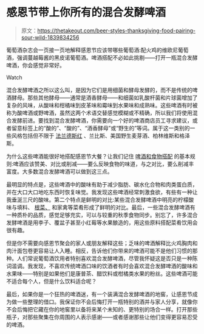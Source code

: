 # 感恩节带上你所有的混合发酵啤酒

> 原文：<https://thetakeout.com/beer-styles-thanksgiving-food-pairing-sour-wild-1839834256>

葡萄酒杂志会一页接一页地解释感恩节应该带哪些葡萄酒:配火鸡的维欧尼葡萄酒，强调蔓越莓酱的黑皮诺葡萄酒。啤酒搭配不必如此挑剔——打开一瓶混合发酵啤酒，你会感觉非常好。

Watch

混合发酵啤酒之所以这么叫，是因为它们是用细菌和酵母发酵的，而不是传统的啤酒酵母。那些其他酵母——通常是酒香酵母——和细菌如乳酸杆菌和片球菌增加了复杂的风味，从酸味和柑橘味到皮革味和霉味到水果味和成熟味。这些啤酒有时被称为酸啤酒或野啤酒，虽然这两个术语交替感觉模糊或不精确，所以我们将使用混合发酵前进。要找到混合发酵啤酒，你需要向一个好的啤酒商店员工寻求建议，或者留意标签上的“酸的”、“酸的”、“酒香酵母”或“野生的”等词。属于这一类别的一些风格包括但不限于 [法兰德斯红](https://thetakeout.com/enter-the-puckering-world-of-sour-beers-through-flander-1798261844) 、兰比斯、美国野生麦芽酒、柏林维斯和格泽斯。

为什么这些啤酒能很好地搭配感恩节大餐？让我们记住 [啤酒和食物搭配](https://thetakeout.com/what-beer-styles-pair-with-spicy-food-1839171394) 的基本规则:啤酒应该赞美、对比或削减——要么反映食物的味道，与之对比，要么削减丰富度。大多数混合发酵啤酒可以做到这三点。

最明显的特点是，这些啤酒中的酸味有助于减少脂肪、碳水化合物和肉类蛋白质，并在大口大口地吃东西时恢复味觉。我发现这些啤酒经常刺激食欲，有些有一种让我垂涎三尺的酸味。第二个特点是鲜明的对比:某些混合发酵啤酒中明亮的柠檬酸味与填料、 [根菜、](https://thetakeout.com/glazed-roasted-vegetables-recipe-1838712443) 和家禽等菜肴形成了鲜明的对比。最后，一些混合发酵啤酒有一种质朴的品质，感觉足够充实，可以与较重的秋季食物同步。别忘了，许多混合发酵啤酒是用李子、覆盆子甚至小红莓等水果酿造的，用这些原料搭配菜肴饮用会很有趣。

但是你不需要向感恩节聚会的家人或朋友解释这些；乏味的啤酒解释比火鸡胸肉和肉汁面包卷更容易让人入睡。相反，告诉他们你带来的啤酒可能不是他们习惯的那种。人们常说葡萄酒饮用者特别喜欢混合发酵啤酒，尽管我怀疑这是否只是一种陈词滥调。我发现，不喜欢传统啤酒口味的饮酒者有时会喜欢混合发酵啤酒的酸味和水果味——特别是如果他们是康普茶、醋饮料或柑橘类水果的粉丝。这些啤酒可能不适合每个人，但是什么饮料适合呢？

最后，如果你是一个狂热的啤酒迷，有一个装满混合发酵啤酒的地窖，让感恩节成为做一些整理的借口。我保证你不会后悔打开一瓶特别的酒并与家人分享，就像你不会后悔把它藏在你的地窖里以备将来某个未知的、更特别的场合一样。打开那些瓶子，对那些聚集在你周围的人表示感谢——或者感谢那些让他们变得更容易忍受的啤酒。